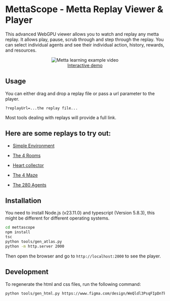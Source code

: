 # MettaScope - Metta Replay Viewer & Player

This advanced WebGPU viewer allows you to watch and replay any metta replay. It allows play, pause, scrub through and step through the replay. You can select individual agents and see their individual action, history, rewards, and resources.

<p align="middle">
<img src="../../docs/readme_showoff.gif" alt="Metta learning example video">
<br>
<a href="https://metta-ai.github.io/metta/?replayUrl=https%3A%2F%2Fsoftmax-public.s3.us-east-1.amazonaws.com%2Freplays%2Fandre_pufferbox_33%2Freplay.77200.json.z&play=true">Interactive demo</a>
</p>

## Usage

You can either drag and drop a replay file or pass a url parameter to the player.

`?replayUrl=...the replay file...`

Most tools dealing with replays will provide a full link.

## Here are some replays to try out:

* [Simple Environment](http://localhost:2000/?replayUrl=https://softmax-public.s3.us-east-1.amazonaws.com/replays/andre_pufferbox_33/replay.77200.json.z)

* [The 4 Rooms](http://localhost:2000/?replayUrl=https%3A%2F%2Fsoftmax-public.s3.us-east-1.amazonaws.com%2Freplays%2Fb.daphne.terrain_multiagent_24_norewardsharing_maxinv%2Freplay.1500.json.z)

* [Heart collector](http://localhost:2000/?replayUrl=https://softmax-public.s3.us-east-1.amazonaws.com/replays/b.daphne.navigation_terrain_training/replay.31200.json.z)

* [The 4 Maze](http://localhost:2000/?replayUrl=https%3A%2F%2Fsoftmax-public.s3.us-east-1.amazonaws.com%2Freplays%2Fdaphne.navigation%2Freplay.21600.json.z)

* [The 280 Agents](http://localhost:2000/?replayUrl=https%3A%2F%2Fsoftmax-public.s3.us-east-1.amazonaws.com%2Freplays%2Fdaveey.na.240.1x4%2Freplay.8100.json.z)

## Installation

You need to install Node.js (v23.11.0) and typescript (Version 5.8.3), this might be different for different operating systems.

```bash
cd mettascope
npm install
tsc
python tools/gen_atlas.py
python -m http.server 2000
```

Then open the browser and go to `http://localhost:2000` to see the player.

## Development

To regenerate the html and css files, run the following command:

```bash
python tools/gen_html.py https://www.figma.com/design/WeQldl3PsqFIpDnTka5Kd3 . --data-dir="../data" --extra-js="dist/main.js" --extra-css="style.css"
```
